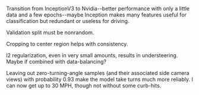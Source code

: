 


Transition from InceptionV3 to Nvidia--better performance with only a little data and a few epochs--maybe Inception makes many features useful for classification but redundant or useless for driving.


Validation split must be nonrandom.

Cropping to center region helps with consistency.

l2 regularization, even in very small amounts, results in understeering. Maybe if combined with data-balancing?

Leaving out zero-turning-angle samples (and their associated side camera views) with probability 0.93 make the model take turns much more reliably. I can now get up to 30 MPH, though not without some curb-hits.